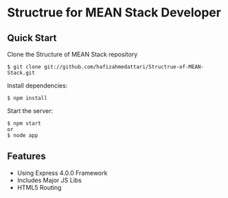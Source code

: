Structrue for MEAN Stack Developer
=======================

## Quick Start

  Clone the Structure of MEAN Stack repository

    $ git clone git://github.com/hafizahmedattari/Structrue-of-MEAN-Stack.git

  Install dependencies:

    $ npm install

  Start the server:

    $ npm start
    or
    $ node app

## Features

  * Using Express 4.0.0 Framework
  * Includes Major JS Libs
  * HTML5 Routing